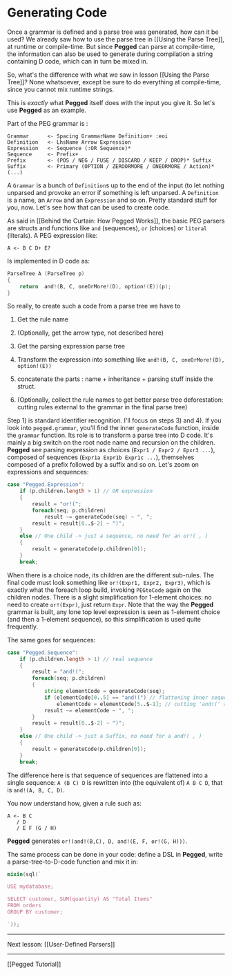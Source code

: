 Generating Code
===============

Once a grammar is defined and a parse tree was generated, how can it be used? We already saw how to use the parse tree in [[Using the Parse Tree]], at runtime or compile-time. But since **Pegged** can parse at compile-time, the information can also be used to generate during compilation a string containing D code, which can in turn be mixed in.

So, what's the difference with what we saw in lesson [[Using the Parse Tree]]? None whatsoever, except be sure to do everything at compile-time, since you cannot mix runtime strings.

This is *exactly* what **Pegged** itself does with the input you give it. So let's use **Pegged** as an example.

Part of the PEG grammar is :

```
Grammar      <- Spacing GrammarName Definition+ :eoi
Definition   <- LhsName Arrow Expression
Expression   <- Sequence (:OR Sequence)*
Sequence     <- Prefix+
Prefix       <- (POS / NEG / FUSE / DISCARD / KEEP / DROP)* Suffix
Suffix       <- Primary (OPTION / ZEROORMORE / ONEORMORE / Action)*
(...)
```

A `Grammar` is a bunch of `Definition`s up to the end of the input (to let nothing unparsed and provoke an error if something is left unparsed. A `Definition` is a name, an `Arrow` and an `Expression` and so on. Pretty standard stuff for you, now. Let's see how that can be used to create code.

As said in [[Behind the Curtain: How Pegged Works]], the basic PEG parsers are structs and functions like `and` (sequences), `or` (choices) or `literal` (literals). A PEG expression like:

```
A <- B C D+ E?
```

Is implemented in D code as:

```d
ParseTree A (ParseTree p)
{
    return  and!(B, C, oneOrMore!(D), option!(E))(p);
}
```

So really, to create such a code from a parse tree we have to

1) Get the rule name

2) (Optionally, get the arrow type, not described here)

3) Get the parsing expression parse tree

4) Transform the expression into something like `and!(B, C, oneOrMore!(D), option!(E))`

5) concatenate the parts : name + inheritance + parsing stuff inside the struct.

6) (Optionally, collect the rule names to get better parse tree deforestation: cutting rules external to the grammar in the final parse tree)

Step 1) is standard identifier recognition. I'll focus on steps 3) and 4). If you look into `pegged.grammar`, you'll find the inner `generateCode` function, inside the `grammar` function. Its role is to transform a parse tree into D code. It's mainly a big switch on the root node name and recursion on the children. **Pegged** see parsing expression as choices (`Expr1 / Expr2 / Epxr3 ...`), composed of sequences (`Expr1a Expr1b Expr1c ...`), themselves composed of a prefix followed by a suffix and so on.  Let's zoom on expressions and sequences:

```d
case "Pegged.Expression":
	if (p.children.length > 1) // OR expression
	{
		result = "or!(";
		foreach(seq; p.children)
			result ~= generateCode(seq) ~ ", ";
		result = result[0..$-2] ~ ")";
	}
	else // One child -> just a sequence, no need for an or!( , )
	{
		result = generateCode(p.children[0]);
	}
	break;
```

When there is a choice node, its children are the different sub-rules. The final code must look something like `or!(Expr1, Expr2, Expr3)`, which is exactly what the foreach loop build, invoking `PEGtoCode` again on the children nodes. There is a slight simplification for 1-element choices: no need to create `or!(Expr)`, just return `Expr`. Note that the way the **Pegged** grammar is built, any lone top level expression is seen as 1-element choice (and then a 1-element sequence), so this simplification is used quite frequently.

The same goes for sequences:

```d
case "Pegged.Sequence":
	if (p.children.length > 1) // real sequence
	{
		result = "and!(";
		foreach(seq; p.children)
		{
			string elementCode = generateCode(seq);
			if (elementCode[0..5] == "and!(") // flattening inner sequences
				elementCode = elementCode[5..$-1]; // cutting 'and!(' and ')'
			result ~= elementCode ~ ", ";
		}
		result = result[0..$-2] ~ ")";
	}
	else // One child -> just a Suffix, no need for a and!( , )
	{
		result = generateCode(p.children[0]);
	}
	break;
```

The difference here is that sequence of sequences are flattened into a single sequence: `A (B C) D` is rewritten into (the equivalent of) `A B C D`, that is `and!(A, B, C, D)`.

You now understand how, given a rule such as:

```
A <- B C
   / D
   / E F (G / H)
```

**Pegged** generates `or!(and!(B,C), D, and!(E, F, or!(G, H)))`.

The same process can be done in your code: define a DSL in **Pegged**, write a parse-tree-to-D-code function and mix it in:

```d
mixin(sql(`

USE mydatabase;

SELECT customer, SUM(quantity) AS "Total Items"
FROM orders
GROUP BY customer;

`));
```

* * * *

Next lesson: [[User-Defined Parsers]]

* * * *

[[Pegged Tutorial]]
